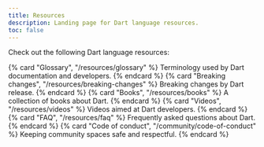 ```yaml
---
title: Resources
description: Landing page for Dart language resources.
toc: false
---
```


Check out the following Dart language resources:

<div class="card-grid">
  {% card "Glossary", "/resources/glossary" %}
    Terminology used by Dart documentation and developers.
  {% endcard %}
  {% card "Breaking changes", "/resources/breaking-changes" %}
    Breaking changes by Dart release.
  {% endcard %}
  {% card "Books", "/resources/books" %}
    A collection of books about Dart.
  {% endcard %}
  {% card "Videos", "/resources/videos" %}
    Videos aimed at Dart developers.
  {% endcard %}
  {% card "FAQ", "/resources/faq" %}
    Frequently asked questions about Dart.
  {% endcard %}
  {% card "Code of conduct", "/community/code-of-conduct" %}
    Keeping community spaces safe and respectful.
  {% endcard %}
</div>
